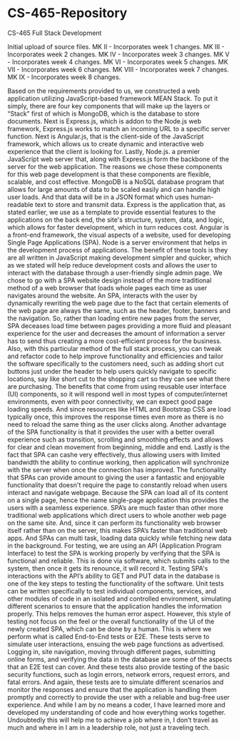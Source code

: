 # CS-465-Repository
CS-465 Full Stack Development

Initial upload of source files.
MK II - Incorporates week 1 changes.
MK III - Incorporates week 2 changes.
MK IV - Incorporates week 3 changes.
MK V - Incorporates week 4 changes.
MK VI - Incorporates week 5 changes.
MK VII - Incorporates week 6 changes.
MK VIII - Incorporates week 7 changes.
MK IX - Incorporates week 8 changes.

Based on the requirements provided to us, we constructed a web application utilizing JavaScript-based framework MEAN Stack. To put it simply, there are four key components that will make up the layers or “Stack” first of which is MongoDB, which is the database to store documents. Next is Express.js, which is addon to the Node.js web framework, Express.js works to match an incoming URL to a specific server function. Next is Angular.js, that is the client-side of the JavaScript framework, which allows us to create dynamic and interactive web experience that the client is looking for. Lastly, Node.js. a premier JavaScript web server that, along with Express.js form the backbone of the server for the web application. The reasons we chose these components for this web page development is that these components are flexible, scalable, and cost effective. MongoDB is a NoSQL database program that allows for large amounts of data to be scaled easily and can handle high user loads. And that data will be in a JSON format which uses human-readable text to store and transmit data. Express is the application that, as stated earlier, we use as a template to provide essential features to the applications on the back end, the site's structure, system, data, and logic, which allows for faster development, which in turn reduces cost. Angular is a front-end framework, the visual aspects of a website, used for developing Single Page Applications (SPA). Node is a server environment that helps in the development process of applications. The benefit of these tools is they are all written in JavaScript making development simpler and quicker, which as we stated will help reduce development costs and allows the user to interact with the database through a user-friendly single admin page. We chose to go with a SPA website design instead of the more traditional method of a web browser that loads whole pages each time as user navigates around the website. An SPA, interacts with the user by dynamically rewriting the web page due to the fact that certain elements of the web page are always the same, such as the header, footer, banners and the navigation. So, rather than loading entire new pages from the server, SPA deceases load time between pages providing a more fluid and pleasant experience for the user and decreases the amount of information a server has to send thus creating a more cost-efficient process for the business. Also, with this particular method of the full stack process, you can tweak and refactor code to help improve functionality and efficiencies and tailor the software specifically to the customers need, such as adding short cut buttons just under the header to help users quickly navigate to specific locations, say like short cut to the shopping cart so they can see what there are purchasing. The benefits that come from using reusable user interface (UI) components, so it will respond well in most types of computer/internet environments, even with poor connectivity, we can expect good page loading speeds. And since resources like HTML and Bootstrap CSS are load typically once, this improves the response times even more as there is no need to reload the same thing as the user clicks along. Another advantage of the SPA functionality is that it provides the user with a better overall experience such as transition, scrolling and smoothing effects and allows for clear and clean movement from beginning, middle and end. Lastly is the fact that SPA can cashe very effectively, thus allowing users with limited bandwidth the ability to continue working, then application will synchronize with the server when once the connection has improved. The functionality that SPAs can provide amount to giving the user a fantastic and enjoyable functionality that doesn't require the page to constantly reload when users interact and navigate webpage. Because the SPA can load all of its content on a single page, hence the name single-page application this provides the users with a seamless experience. SPA’s are much faster than other more traditional web applications which direct users to whole another web page on the same site. And, since it can perform its functionality web browser itself rather than on the server, this makes SPA’s faster than traditional web apps. And SPAs can multi task, loading data quickly while fetching new data in the background. For testing, we are using an API (Application Program Interface) to test the SPA is working properly by verifying that the SPA is functional and reliable. This is done via software, which submits calls to the system, then once it gets its renounce, it will record it. Testing SPA's interactions with the API’s ability to GET and PUT data in the database is one of the key steps to testing the functionality of the software. Unit tests can be written specifically to test individual components, services, and other modules of code in an isolated and controlled environment, simulating different scenarios to ensure that the application handles the information properly. This helps removes the human error aspect. However, this style of testing not focus on the feel or the overall functionality of the UI of the newly created SPA, which can be done by a human. This is where we perform what is called End-to-End tests or E2E. These tests serve to simulate user interactions, ensuing the web page functions as advertised. Logging in, site navigation, moving through different pages, submitting online forms, and verifying the data in the database are some of the aspects that an E2E test can cover. And these tests also provide testing of the basic security functions, such as login errors, network errors, request errors, and fatal errors. And again, these tests are to simulate different scenarios and monitor the responses and ensure that the application is handling them promptly and correctly to provide the user with a reliable and bug-free user experience. And while I am by no means a coder, I have learned more and developed my understanding of code and how everything works together. Undoubtedly this will help me to achieve a job where in, I don’t travel as much and where in I am in a leadership role, not just a traveling tech. 
